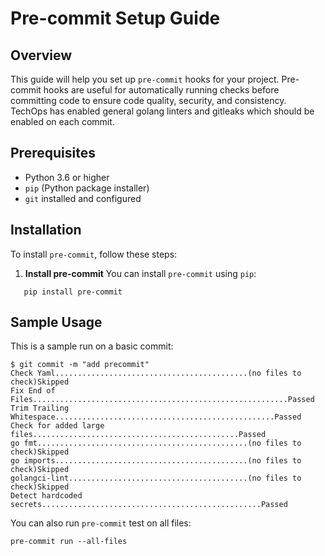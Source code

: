 # Pre-commit Setup Guide

## Overview

This guide will help you set up `pre-commit` hooks for your project. Pre-commit hooks are useful for automatically running checks before committing code to ensure code quality, security,  and consistency.
TechOps has enabled general golang linters and gitleaks which should be enabled on each commit.

## Prerequisites

- Python 3.6 or higher
- `pip` (Python package installer)
- `git` installed and configured

## Installation

To install `pre-commit`, follow these steps:

1. **Install pre-commit**
   You can install `pre-commit` using `pip`:

```
   pip install pre-commit
```

## Sample Usage
This is a sample run on a basic commit:
```
$ git commit -m "add precommit"
Check Yaml...........................................(no files to check)Skipped
Fix End of Files.........................................................Passed
Trim Trailing Whitespace.................................................Passed
Check for added large files..............................................Passed
go fmt...............................................(no files to check)Skipped
go imports...........................................(no files to check)Skipped
golangci-lint........................................(no files to check)Skipped
Detect hardcoded secrets.................................................Passed
```

You can also run `pre-commit` test on all files:
```
pre-commit run --all-files
```
